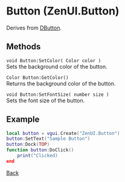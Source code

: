 # Button (ZenUI.Button)
Derives from [DButton](https://wiki.facepunch.com/gmod/DButton).

## Methods
`void Button:SetColor( Color color )`  
Sets the background color of the button.

`Color Button:GetColor()`  
Returns the background color of the button.

`void Button:SetFontSize( number size )`  
Sets the font size of the button.

## Example
```lua
local button = vgui.Create("ZenUI.Button")
button:SetText("Sample Button")
button:Dock(TOP)
function button:DoClick()
    print("Clicked)
end
```
[Back](../main.md)